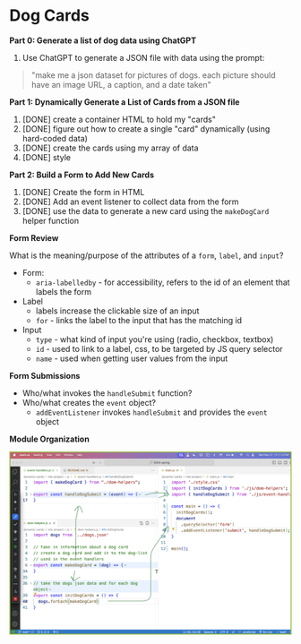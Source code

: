 # Dog Cards

**Part 0: Generate a list of dog data using ChatGPT**
1. Use ChatGPT to generate a JSON file with data using the prompt:

> "make me a json dataset for pictures of dogs. each picture should have an image URL, a caption, and a date taken"

**Part 1: Dynamically Generate a List of Cards from a JSON file**
1. [DONE] create a container HTML to hold my "cards"
2. [DONE] figure out how to create a single "card" dynamically (using hard-coded data)
3. [DONE] create the cards using my array of data
4. [DONE] style

**Part 2: Build a Form to Add New Cards**

1. [DONE] Create the form in HTML
2. [DONE] Add an event listener to collect data from the form
3. [DONE] use the data to generate a new card using the `makeDogCard` helper function

**Form Review**

What is the meaning/purpose of the attributes of a `form`, `label`, and `input`?
* Form:
  * `aria-labelledby` - for accessibility, refers to the id of an element that labels the form
* Label
  * labels increase the clickable size of an input
  * `for` - links the label to the input that has the matching id
* Input
  * `type` - what kind of input you're using (radio, checkbox, textbox)
  * `id` - used to link to a label, css, to be targeted by JS query selector
  * `name` - used when getting user values from the input

**Form Submissions**

* Who/what invokes the `handleSubmit` function?
* Who/what creates the `event` object?
  * `addEventListener` invokes `handleSubmit` and provides the `event` object

**Module Organization**

![](./img/modules.png)